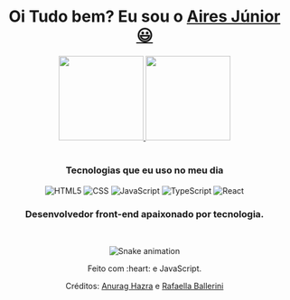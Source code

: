 <div>
  
  <h1 align="center">
    Oi Tudo bem? Eu sou o 
    <a href="https://www.linkedin.com/in/aires-junior/">Aires Júnior 😃️</a>
  </h1>
  
</div>

<div align="center">
  <a href="https://github.com/airesjr">
    <img height="150em" src="https://github-readme-stats.vercel.app/api?username=airesjr&count_private=true&include_all_commits=true&show_icons=true&theme=dracula&hide_border=false&show_owner=true"/>
    <img height="150em" src="https://github-readme-stats.vercel.app/api/top-langs/?username=airesjr&theme=dracula&hide_border=false&&layout=compact"/>
  </a>
</div>

<div align="center" valign="top"><br>
  
### Tecnologias que eu uso no meu dia

<img align="center" alt="HTML5" src="https://img.shields.io/badge/HTML5-E34F26?style=for-the-badge&logo=html5&logoColor=white"/>
<img align="center" alt="CSS" src="https://img.shields.io/badge/CSS-239120?&style=for-the-badge&logo=css3&logoColor=white"/>
<img align="center" alt="JavaScript" src="https://img.shields.io/badge/JavaScript-F7DF1E?style=for-the-badge&logo=javascript&logoColor=black"/>
<img align="center" alt="TypeScript" src="https://img.shields.io/badge/TypeScript-007ACC?style=for-the-badge&logo=typescript&logoColor=white"/>
<img align="center" alt="React" src="https://img.shields.io/badge/React-20232A?style=for-the-badge&logo=react&logoColor=61DAFB"/>

### Desenvolvedor front-end apaixonado por tecnologia.
  
</div></br>

<div align="center">

  ![Snake animation](https://github.com/danielbped/danielbped/blob/output/github-contribution-grid-snake.svg)
  
</div>

<div align="center">
  <p>Feito com :heart: e JavaScript.</p>
  <p>Créditos: <a href="https://github.com/anuraghazra/github-readme-stats">Anurag Hazra</a> e <a href="https://github.com/rafaballerini">Rafaella Ballerini</a></p>
</div>

</div>
